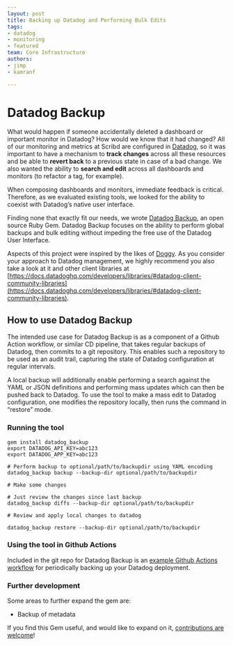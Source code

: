 ```yaml
---
layout: post
title: Backing up Datadog and Performing Bulk Edits
tags:
- datadog
- monitoring
- featured
team: Core Infrastructure
authors:
- jimp
- kamranf

---
```


# Datadog Backup

What would happen if someone accidentally deleted a dashboard or important
monitor in Datadog? How would we know that it had changed? All of our monitoring
and metrics at Scribd are configured in [Datadog](https://www.datadoghq.com), so
it was important to have a mechanism to **track changes** across all these
resources and be able to **revert back** to a previous state in case of a bad
change. We also wanted the ability to **search and edit** across all dashboards
and monitors (to refactor a tag, for example). 

When composing dashboards and monitors, immediate feedback is critical.
Therefore, as we evaluated existing tools, we looked for the ability to coexist
with Datadog’s native user interface. 

Finding none that exactly fit our needs, we wrote [Datadog
Backup](https://github.com/scribd/datadog_backup), an open source Ruby Gem.
Datadog Backup focuses on the ability to perform global backups and bulk editing
without impeding the free use of the Datadog User Interface.

Aspects of this project were inspired by the likes of
[Doggy](https://github.com/Shopify/doggy). As you consider your approach to
Datadog management, we highly recommend you also take a look at it and other
client libraries at
[https://docs.datadoghq.com/developers/libraries/#datadog-client-community-libraries](https://docs.datadoghq.com/developers/libraries/#datadog-client-community-libraries).


## How to use Datadog Backup

The intended use case for Datadog Backup is as a component of a Github Action
workflow, or similar CD pipeline, that takes regular backups of Datadog, then
commits to a git repository. This enables such a repository to be used as an
audit trail, capturing the state of Datadog configuration at regular intervals.

A local backup will additionally enable performing a search against the YAML or
JSON definitions and performing mass updates which can then be pushed back to
Datadog. To use the tool to make a mass edit to Datadog configuration, one
modifies the repository locally, then runs the command in “restore” mode.


### Running the tool

```
gem install datadog_backup
export DATADOG_API_KEY=abc123 
export DATADOG_APP_KEY=abc123

# Perform backup to optional/path/to/backupdir using YAML encoding
datadog_backup backup --backup-dir optional/path/to/backupdir

# Make some changes

# Just review the changes since last backup
datadog_backup diffs --backup-dir optional/path/to/backupdir

# Review and apply local changes to datadog

datadog_backup restore --backup-dir optional/path/to/backupdir
```

### Using the tool in Github Actions

Included in the git repo for Datadog Backup is an [example Github Actions
workflow](https://github.com/scribd/datadog_backup/tree/master/example) for
periodically backing up your Datadog deployment.

### Further development

Some areas to further expand the gem are:

-   Backup of metadata

If you find this Gem useful, and would like to expand on it, [contributions are
welcome](https://github.com/scribd/datadog_backup)! 

